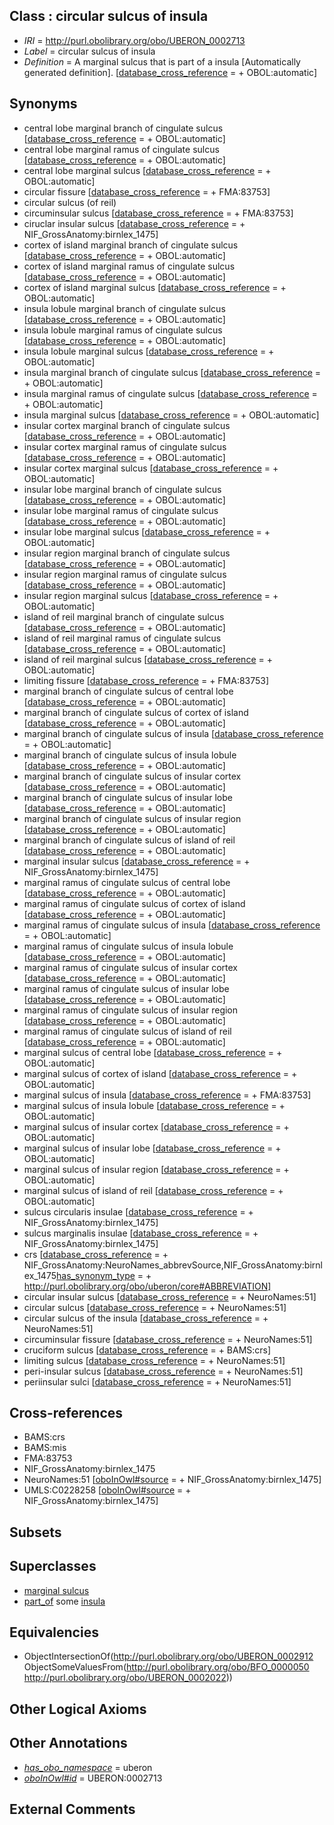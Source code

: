 
## Class : circular sulcus of insula

 * *IRI* = http://purl.obolibrary.org/obo/UBERON_0002713
 * *Label* = circular sulcus of insula
 * *Definition* = A marginal sulcus that is part of a insula [Automatically generated definition]. [[database_cross_reference](../../ef/oboInOwl#hasDbXref.md) =  + OBOL:automatic]

## Synonyms

 * central lobe marginal branch of cingulate sulcus [[database_cross_reference](../../ef/oboInOwl#hasDbXref.md) =  + OBOL:automatic]
 * central lobe marginal ramus of cingulate sulcus [[database_cross_reference](../../ef/oboInOwl#hasDbXref.md) =  + OBOL:automatic]
 * central lobe marginal sulcus [[database_cross_reference](../../ef/oboInOwl#hasDbXref.md) =  + OBOL:automatic]
 * circular fissure [[database_cross_reference](../../ef/oboInOwl#hasDbXref.md) =  + FMA:83753]
 * circular sulcus (of reil)
 * circuminsular sulcus [[database_cross_reference](../../ef/oboInOwl#hasDbXref.md) =  + FMA:83753]
 * ciruclar insular sulcus [[database_cross_reference](../../ef/oboInOwl#hasDbXref.md) =  + NIF_GrossAnatomy:birnlex_1475]
 * cortex of island marginal branch of cingulate sulcus [[database_cross_reference](../../ef/oboInOwl#hasDbXref.md) =  + OBOL:automatic]
 * cortex of island marginal ramus of cingulate sulcus [[database_cross_reference](../../ef/oboInOwl#hasDbXref.md) =  + OBOL:automatic]
 * cortex of island marginal sulcus [[database_cross_reference](../../ef/oboInOwl#hasDbXref.md) =  + OBOL:automatic]
 * insula lobule marginal branch of cingulate sulcus [[database_cross_reference](../../ef/oboInOwl#hasDbXref.md) =  + OBOL:automatic]
 * insula lobule marginal ramus of cingulate sulcus [[database_cross_reference](../../ef/oboInOwl#hasDbXref.md) =  + OBOL:automatic]
 * insula lobule marginal sulcus [[database_cross_reference](../../ef/oboInOwl#hasDbXref.md) =  + OBOL:automatic]
 * insula marginal branch of cingulate sulcus [[database_cross_reference](../../ef/oboInOwl#hasDbXref.md) =  + OBOL:automatic]
 * insula marginal ramus of cingulate sulcus [[database_cross_reference](../../ef/oboInOwl#hasDbXref.md) =  + OBOL:automatic]
 * insula marginal sulcus [[database_cross_reference](../../ef/oboInOwl#hasDbXref.md) =  + OBOL:automatic]
 * insular cortex marginal branch of cingulate sulcus [[database_cross_reference](../../ef/oboInOwl#hasDbXref.md) =  + OBOL:automatic]
 * insular cortex marginal ramus of cingulate sulcus [[database_cross_reference](../../ef/oboInOwl#hasDbXref.md) =  + OBOL:automatic]
 * insular cortex marginal sulcus [[database_cross_reference](../../ef/oboInOwl#hasDbXref.md) =  + OBOL:automatic]
 * insular lobe marginal branch of cingulate sulcus [[database_cross_reference](../../ef/oboInOwl#hasDbXref.md) =  + OBOL:automatic]
 * insular lobe marginal ramus of cingulate sulcus [[database_cross_reference](../../ef/oboInOwl#hasDbXref.md) =  + OBOL:automatic]
 * insular lobe marginal sulcus [[database_cross_reference](../../ef/oboInOwl#hasDbXref.md) =  + OBOL:automatic]
 * insular region marginal branch of cingulate sulcus [[database_cross_reference](../../ef/oboInOwl#hasDbXref.md) =  + OBOL:automatic]
 * insular region marginal ramus of cingulate sulcus [[database_cross_reference](../../ef/oboInOwl#hasDbXref.md) =  + OBOL:automatic]
 * insular region marginal sulcus [[database_cross_reference](../../ef/oboInOwl#hasDbXref.md) =  + OBOL:automatic]
 * island of reil marginal branch of cingulate sulcus [[database_cross_reference](../../ef/oboInOwl#hasDbXref.md) =  + OBOL:automatic]
 * island of reil marginal ramus of cingulate sulcus [[database_cross_reference](../../ef/oboInOwl#hasDbXref.md) =  + OBOL:automatic]
 * island of reil marginal sulcus [[database_cross_reference](../../ef/oboInOwl#hasDbXref.md) =  + OBOL:automatic]
 * limiting fissure [[database_cross_reference](../../ef/oboInOwl#hasDbXref.md) =  + FMA:83753]
 * marginal branch of cingulate sulcus of central lobe [[database_cross_reference](../../ef/oboInOwl#hasDbXref.md) =  + OBOL:automatic]
 * marginal branch of cingulate sulcus of cortex of island [[database_cross_reference](../../ef/oboInOwl#hasDbXref.md) =  + OBOL:automatic]
 * marginal branch of cingulate sulcus of insula [[database_cross_reference](../../ef/oboInOwl#hasDbXref.md) =  + OBOL:automatic]
 * marginal branch of cingulate sulcus of insula lobule [[database_cross_reference](../../ef/oboInOwl#hasDbXref.md) =  + OBOL:automatic]
 * marginal branch of cingulate sulcus of insular cortex [[database_cross_reference](../../ef/oboInOwl#hasDbXref.md) =  + OBOL:automatic]
 * marginal branch of cingulate sulcus of insular lobe [[database_cross_reference](../../ef/oboInOwl#hasDbXref.md) =  + OBOL:automatic]
 * marginal branch of cingulate sulcus of insular region [[database_cross_reference](../../ef/oboInOwl#hasDbXref.md) =  + OBOL:automatic]
 * marginal branch of cingulate sulcus of island of reil [[database_cross_reference](../../ef/oboInOwl#hasDbXref.md) =  + OBOL:automatic]
 * marginal insular sulcus [[database_cross_reference](../../ef/oboInOwl#hasDbXref.md) =  + NIF_GrossAnatomy:birnlex_1475]
 * marginal ramus of cingulate sulcus of central lobe [[database_cross_reference](../../ef/oboInOwl#hasDbXref.md) =  + OBOL:automatic]
 * marginal ramus of cingulate sulcus of cortex of island [[database_cross_reference](../../ef/oboInOwl#hasDbXref.md) =  + OBOL:automatic]
 * marginal ramus of cingulate sulcus of insula [[database_cross_reference](../../ef/oboInOwl#hasDbXref.md) =  + OBOL:automatic]
 * marginal ramus of cingulate sulcus of insula lobule [[database_cross_reference](../../ef/oboInOwl#hasDbXref.md) =  + OBOL:automatic]
 * marginal ramus of cingulate sulcus of insular cortex [[database_cross_reference](../../ef/oboInOwl#hasDbXref.md) =  + OBOL:automatic]
 * marginal ramus of cingulate sulcus of insular lobe [[database_cross_reference](../../ef/oboInOwl#hasDbXref.md) =  + OBOL:automatic]
 * marginal ramus of cingulate sulcus of insular region [[database_cross_reference](../../ef/oboInOwl#hasDbXref.md) =  + OBOL:automatic]
 * marginal ramus of cingulate sulcus of island of reil [[database_cross_reference](../../ef/oboInOwl#hasDbXref.md) =  + OBOL:automatic]
 * marginal sulcus of central lobe [[database_cross_reference](../../ef/oboInOwl#hasDbXref.md) =  + OBOL:automatic]
 * marginal sulcus of cortex of island [[database_cross_reference](../../ef/oboInOwl#hasDbXref.md) =  + OBOL:automatic]
 * marginal sulcus of insula [[database_cross_reference](../../ef/oboInOwl#hasDbXref.md) =  + FMA:83753]
 * marginal sulcus of insula lobule [[database_cross_reference](../../ef/oboInOwl#hasDbXref.md) =  + OBOL:automatic]
 * marginal sulcus of insular cortex [[database_cross_reference](../../ef/oboInOwl#hasDbXref.md) =  + OBOL:automatic]
 * marginal sulcus of insular lobe [[database_cross_reference](../../ef/oboInOwl#hasDbXref.md) =  + OBOL:automatic]
 * marginal sulcus of insular region [[database_cross_reference](../../ef/oboInOwl#hasDbXref.md) =  + OBOL:automatic]
 * marginal sulcus of island of reil [[database_cross_reference](../../ef/oboInOwl#hasDbXref.md) =  + OBOL:automatic]
 * sulcus circularis insulae [[database_cross_reference](../../ef/oboInOwl#hasDbXref.md) =  + NIF_GrossAnatomy:birnlex_1475]
 * sulcus marginalis insulae [[database_cross_reference](../../ef/oboInOwl#hasDbXref.md) =  + NIF_GrossAnatomy:birnlex_1475]
 * crs [[database_cross_reference](../../ef/oboInOwl#hasDbXref.md) =  + NIF_GrossAnatomy:NeuroNames_abbrevSource,NIF_GrossAnatomy:birnlex_1475[has_synonym_type](../../pe/oboInOwl#hasSynonymType.md) =  + http://purl.obolibrary.org/obo/uberon/core#ABBREVIATION]
 * circular insular sulcus [[database_cross_reference](../../ef/oboInOwl#hasDbXref.md) =  + NeuroNames:51]
 * circular sulcus [[database_cross_reference](../../ef/oboInOwl#hasDbXref.md) =  + NeuroNames:51]
 * circular sulcus of the insula [[database_cross_reference](../../ef/oboInOwl#hasDbXref.md) =  + NeuroNames:51]
 * circuminsular fissure [[database_cross_reference](../../ef/oboInOwl#hasDbXref.md) =  + NeuroNames:51]
 * cruciform sulcus [[database_cross_reference](../../ef/oboInOwl#hasDbXref.md) =  + BAMS:crs]
 * limiting sulcus [[database_cross_reference](../../ef/oboInOwl#hasDbXref.md) =  + NeuroNames:51]
 * peri-insular sulcus [[database_cross_reference](../../ef/oboInOwl#hasDbXref.md) =  + NeuroNames:51]
 * periinsular sulci [[database_cross_reference](../../ef/oboInOwl#hasDbXref.md) =  + NeuroNames:51]

## Cross-references

 * BAMS:crs
 * BAMS:mis
 * FMA:83753
 * NIF_GrossAnatomy:birnlex_1475
 * NeuroNames:51 [[oboInOwl#source](../../ce/oboInOwl#source.md) =  + NIF_GrossAnatomy:birnlex_1475]
 * UMLS:C0228258 [[oboInOwl#source](../../ce/oboInOwl#source.md) =  + NIF_GrossAnatomy:birnlex_1475]

## Subsets


## Superclasses

 * [marginal sulcus](../../UBERON/12/UBERON_0002912.md)
 * [part_of](../../BFO/50/BFO_0000050.md) some [insula](../../UBERON/22/UBERON_0002022.md)

## Equivalencies

 * ObjectIntersectionOf(<http://purl.obolibrary.org/obo/UBERON_0002912> ObjectSomeValuesFrom(<http://purl.obolibrary.org/obo/BFO_0000050> <http://purl.obolibrary.org/obo/UBERON_0002022>))

## Other Logical Axioms


## Other Annotations

 * *[has_obo_namespace](../../ce/oboInOwl#hasOBONamespace.md)* = uberon
 * *[oboInOwl#id](../../id/oboInOwl#id.md)* = UBERON:0002713

## External Comments

